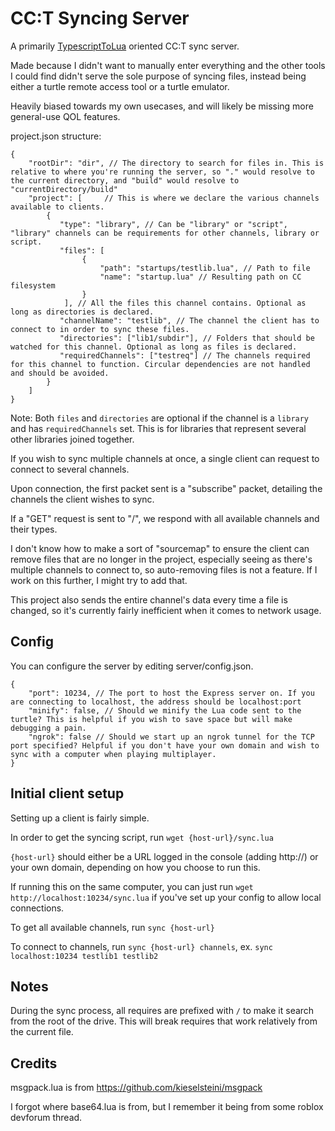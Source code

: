 # CC:T Syncing Server

A primarily [TypescriptToLua](https://typescripttolua.github.io/) oriented CC:T sync server.

Made because I didn't want to manually enter everything and the other tools I could find didn't serve the sole purpose of syncing files, instead being either a turtle remote access tool or a turtle emulator.

Heavily biased towards my own usecases, and will likely be missing more general-use QOL features.

project.json structure:
```json5
{
    "rootDir": "dir", // The directory to search for files in. This is relative to where you're running the server, so "." would resolve to the current directory, and "build" would resolve to "currentDirectory/build"
    "project": [     // This is where we declare the various channels available to clients.
        {
           "type": "library", // Can be "library" or "script", "library" channels can be requirements for other channels, library or script.
           "files": [
                {
                    "path": "startups/testlib.lua", // Path to file
                    "name": "startup.lua" // Resulting path on CC filesystem
                }
            ], // All the files this channel contains. Optional as long as directories is declared.
           "channelName": "testlib", // The channel the client has to connect to in order to sync these files.
           "directories": ["lib1/subdir"], // Folders that should be watched for this channel. Optional as long as files is declared.
           "requiredChannels": ["testreq"] // The channels required for this channel to function. Circular dependencies are not handled and should be avoided.
        }
    ]
}
```
Note: Both `files` and `directories` are optional if the channel is a `library` and has `requiredChannels` set. This is for libraries that represent several other libraries joined together.

If you wish to sync multiple channels at once, a single client can request to connect to several channels.

Upon connection, the first packet sent is a "subscribe" packet, detailing the channels the client wishes to sync.

If a "GET" request is sent to "/", we respond with all available channels and their types.

I don't know how to make a sort of "sourcemap" to ensure the client can remove files that are no longer in the project, especially seeing as there's multiple channels to connect to, so auto-removing files is not a feature. If I work on this further, I might try to add that.

This project also sends the entire channel's data every time a file is changed, so it's currently fairly inefficient when it comes to network usage.

## Config 

You can configure the server by editing server/config.json.

```json5
{
    "port": 10234, // The port to host the Express server on. If you are connecting to localhost, the address should be localhost:port
    "minify": false, // Should we minify the Lua code sent to the turtle? This is helpful if you wish to save space but will make debugging a pain.
    "ngrok": false // Should we start up an ngrok tunnel for the TCP port specified? Helpful if you don't have your own domain and wish to sync with a computer when playing multiplayer.
}
```

## Initial client setup

Setting up a client is fairly simple.

In order to get the syncing script, run `wget {host-url}/sync.lua`

`{host-url}` should either be a URL logged in the console (adding http://) or your own domain, depending on how you choose to run this.

If running this on the same computer, you can just run `wget http://localhost:10234/sync.lua` if you've set up your config to allow local connections.

To get all available channels, run `sync {host-url}`

To connect to channels, run `sync {host-url} channels`, ex. `sync localhost:10234 testlib1 testlib2`

## Notes

During the sync process, all requires are prefixed with `/` to make it search from the root of the drive. This will break requires that work relatively from the current file.

## Credits

msgpack.lua is from https://github.com/kieselsteini/msgpack

I forgot where base64.lua is from, but I remember it being from some roblox devforum thread.
